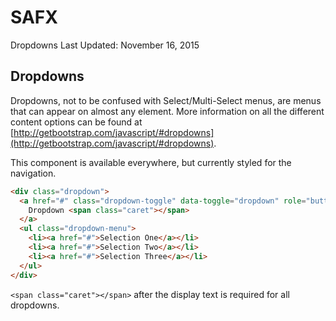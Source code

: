 # SAFX

Dropdowns
Last Updated: November 16, 2015

## Dropdowns

Dropdowns, not to be confused with Select/Multi-Select menus, are menus that can appear on almost any element. More information on all the different content options can be found at [http://getbootstrap.com/javascript/#dropdowns](http://getbootstrap.com/javascript/#dropdowns).

This component is available everywhere, but currently styled for the navigation.

```html
<div class="dropdown">
  <a href="#" class="dropdown-toggle" data-toggle="dropdown" role="button" aria-haspopup="true" aria-expanded="false">
    Dropdown <span class="caret"></span>
  </a>
  <ul class="dropdown-menu">
    <li><a href="#">Selection One</a></li>
    <li><a href="#">Selection Two</a></li>
    <li><a href="#">Selection Three</a></li>
  </ul>
</div>
```

`<span class="caret"></span>` after the display text is required for all dropdowns.
